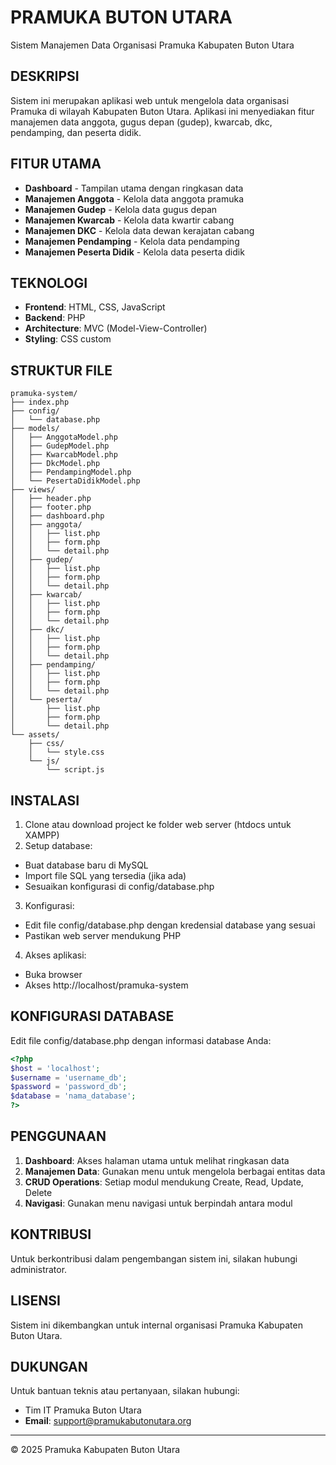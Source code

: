 # PRAMUKA BUTON UTARA

Sistem Manajemen Data Organisasi Pramuka Kabupaten Buton Utara

## DESKRIPSI

Sistem ini merupakan aplikasi web untuk mengelola data organisasi Pramuka di wilayah Kabupaten Buton Utara. Aplikasi ini menyediakan fitur manajemen data anggota, gugus depan (gudep), kwarcab, dkc, pendamping, dan peserta didik.

## FITUR UTAMA

- **Dashboard** - Tampilan utama dengan ringkasan data
- **Manajemen Anggota** - Kelola data anggota pramuka
- **Manajemen Gudep** - Kelola data gugus depan
- **Manajemen Kwarcab** - Kelola data kwartir cabang
- **Manajemen DKC** - Kelola data dewan kerajatan cabang
- **Manajemen Pendamping** - Kelola data pendamping
- **Manajemen Peserta Didik** - Kelola data peserta didik

## TEKNOLOGI

- **Frontend**: HTML, CSS, JavaScript
- **Backend**: PHP
- **Architecture**: MVC (Model-View-Controller)
- **Styling**: CSS custom

## STRUKTUR FILE

```
pramuka-system/
├── index.php
├── config/
│   └── database.php
├── models/
│   ├── AnggotaModel.php
│   ├── GudepModel.php
│   ├── KwarcabModel.php
│   ├── DkcModel.php
│   ├── PendampingModel.php
│   └── PesertaDidikModel.php
├── views/
│   ├── header.php
│   ├── footer.php
│   ├── dashboard.php
│   ├── anggota/
│   │   ├── list.php
│   │   ├── form.php
│   │   └── detail.php
│   ├── gudep/
│   │   ├── list.php
│   │   ├── form.php
│   │   └── detail.php
│   ├── kwarcab/
│   │   ├── list.php
│   │   ├── form.php
│   │   └── detail.php
│   ├── dkc/
│   │   ├── list.php
│   │   ├── form.php
│   │   └── detail.php
│   ├── pendamping/
│   │   ├── list.php
│   │   ├── form.php
│   │   └── detail.php
│   └── peserta/
│       ├── list.php
│       ├── form.php
│       └── detail.php
└── assets/
    ├── css/
    │   └── style.css
    └── js/
        └── script.js
```

## INSTALASI

1. Clone atau download project ke folder web server (htdocs untuk XAMPP)
2. Setup database:

- Buat database baru di MySQL
- Import file SQL yang tersedia (jika ada)
- Sesuaikan konfigurasi di config/database.php

3. Konfigurasi:

- Edit file config/database.php dengan kredensial database yang sesuai
- Pastikan web server mendukung PHP

4. Akses aplikasi:

- Buka browser
- Akses http://localhost/pramuka-system

## KONFIGURASI DATABASE

Edit file config/database.php dengan informasi database Anda:

```php
<?php
$host = 'localhost';
$username = 'username_db';
$password = 'password_db';
$database = 'nama_database';
?>
```

## PENGGUNAAN

1. **Dashboard**: Akses halaman utama untuk melihat ringkasan data
2. **Manajemen Data**: Gunakan menu untuk mengelola berbagai entitas data
3. **CRUD Operations**: Setiap modul mendukung Create, Read, Update, Delete
4. **Navigasi**: Gunakan menu navigasi untuk berpindah antara modul

## KONTRIBUSI

Untuk berkontribusi dalam pengembangan sistem ini, silakan hubungi administrator.

## LISENSI

Sistem ini dikembangkan untuk internal organisasi Pramuka Kabupaten Buton Utara.

## DUKUNGAN

Untuk bantuan teknis atau pertanyaan, silakan hubungi:

- Tim IT Pramuka Buton Utara
- **Email**: support@pramukabutonutara.org

---

© 2025 Pramuka Kabupaten Buton Utara
